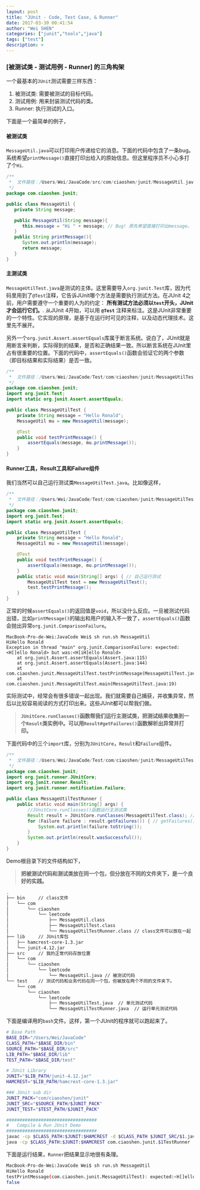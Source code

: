 ```yaml
---
layout: post
title: "JUnit - Code, Test Case, & Runner"
date: 2017-03-30 00:41:54
author: "Wei SHEN"
categories: ["junit","tools","java"]
tags: ["test"]
description: >
---
```


### [被测试类 - 测试用例 - Runner] 的三角构架
一个最基本的`JUnit`测试需要三样东西：
1. 被测试类: 需要被测试的目标代码。
2. 测试用例: 用来封装测试代码的类。
3. Runner: 执行测试的入口。

下面是一个最简单的例子，

#### 被测试类
`MessageUtil.java`可以打印用户传递给它的消息。下面的代码中包含了一条bug。系统希望`printMessage()`直接打印出给入的原始信息。但这里程序员不小心多打了个`Hi`.
```java
/**
 *  文件路径：/Users/Wei/JavaCode/src/com/ciaoshen/junit/MessageUtil.java
 */
package com.ciaoshen.junit;

public class MessageUtil {
   private String message;

   public MessageUtil(String message){
      this.message = "Hi " + message; // Bug! 原先希望直接打印出message。
   }
   public String printMessage(){
      System.out.println(message);
      return message;
   }
}
```

#### 主测试类
`MessageUtilTest.java`是测试的主体。这里需要导入`org.junit.Test`库，因为代码里用到了`@Test`注释，它告诉JUnit哪个方法是需要执行测试方法。在JUnit 4之前，用户需要遵守一个重要的人为的约定： **所有测试方法必须以`test`开头，JUnit才会运行它们。**. 从JUnit 4开始，可以用 **`@Test`** 注释来标注。这是JUnit非常重要的一个特性。它实现的原理，是基于在运行时可见的注释，以及动态代理技术。这里先不展开。

另外一个`org.junit.Assert.assertEquals`库属于断言系统。说白了，JUnit就是用断言来判断，实际得到的结果，是否和正确结果一致。所以断言系统在JUnit里占有很重要的位置。下面的代码中，`assertEquals()`函数会验证它的两个参数（即目标结果和实际结果）是否一致。
```java
/**
 *  文件路径：/Users/Wei/JavaCode/Test/com/ciaoshen/junit/MessageUtilTest.java
 */
package com.ciaoshen.junit;
import org.junit.Test;
import static org.junit.Assert.assertEquals;

public class MessageUtilTest {
    private String message = "Hello Ronald";
    MessageUtil mu = new MessageUtil(message);

    @Test
    public void testPrintMessage() {
        assertEquals(message, mu.printMessage());
    }
}
```

#### Runner工具，Result工具和Failure组件
我们当然可以自己运行测试类`MessageUtilTest.java`。比如像这样，
```java
/**
 *  文件路径：/Users/Wei/JavaCode/Test/com/ciaoshen/junit/MessageUtilTest.java
 */
package com.ciaoshen.junit;
import org.junit.Test;
import static org.junit.Assert.assertEquals;

public class MessageUtilTest {
    private String message = "Hello Ronald";
    MessageUtil mu = new MessageUtil(message);

    @Test
    public void testPrintMessage() {
        assertEquals(message, mu.printMessage());
    }
    public static void main(String[] args) { // 自己运行测试
        MessageUtilTest test = new MessageUtilTest();
        test.testPrintMessage();
    }
}
```
正常的时候`assertEquals()`的返回值是`void`，所以没什么反应。一旦被测试代码出错，比如`printMessage()`的输出和用户的输入不一致了，`assertEquals()`函数会抛出异常`org.junit.ComparisonFailure`。
```
MacBook-Pro-de-Wei:JavaCode Wei$ sh run.sh MessageUtil
HiHello Ronald
Exception in thread "main" org.junit.ComparisonFailure: expected:<H[]ello Ronald> but was:<H[iH]ello Ronald>
	at org.junit.Assert.assertEquals(Assert.java:115)
	at org.junit.Assert.assertEquals(Assert.java:144)
	at com.ciaoshen.junit.MessageUtilTest.testPrintMessage(MessageUtilTest.java:15)
	at com.ciaoshen.junit.MessageUtilTest.main(MessageUtilTest.java:19)
```
实际测试中，经常会有很多错误一起出现。我们就需要自己捕获，并收集异常，然后以比较容易阅读的方式打印出来。这些JUnit都可以帮我们做。
> **`JUnitCore.runClasses()`函数帮我们运行主测试类，把测试结果收集到一个`Result`类实例中。可以用`Result#getFailures()`函数解析出异常并打印。**

下面代码中的三个`import`库，分别为`JUnitCore`，`Result`和`Failure`组件。
```java
/**
 *  文件路径：/Users/Wei/JavaCode/Test/com/ciaoshen/junit/MessageUtilTestRunner.java
 */
package com.ciaoshen.junit;
import org.junit.runner.JUnitCore;
import org.junit.runner.Result;
import org.junit.runner.notification.Failure;

public class MessageUtilTestRunner {
    public static void main(String[] args) {
        //JUnitCore.runClasses()函数运行主测试类
        Result result = JUnitCore.runClasses(MessageUtilTest.class); //把测试结果收集到一个`Result`类实例中
        for (Failure failure : result.getFailures()) { // getFailures()函数从Result实例中解析出异常
            System.out.println(failure.toString());
        }
        System.out.println(result.wasSuccessful());
    }
}
```

Demo根目录下的文件结构如下，
> **把被测试代码和测试类放在同一个包，但分放在不同的文件夹下，是一个良好的实践。**

```bash
.
├── bin     // class文件
│   └── com
│       └── ciaoshen
│           └── leetcode
│               ├── MessageUtil.class
│               ├── MessageUtilTest.class
│               └── MessageUtilTestRunner.class // class文件可以放在一起
├── lib     // JUnit库包
│   ├── hamcrest-core-1.3.jar
│   └── junit-4.12.jar
├── src     // 我的正常代码存放位置
│   └── com
│       └── ciaoshen
│           └── leetcode
│               └── MessageUtil.java // 被测试代码
└── test    // 测试代码和业务代码在同一个包，但被放在两个不同的文件夹下。
    └── com
        └── ciaoshen
            └── leetcode
                ├── MessageUtilTest.java  // 单元测试代码
                └── MessageUtilTestRunner.java  // 运行单元测试代码
```
下面是编译用的`bash`文件。这样，第一个JUnit的程序就可以跑起来了。
```bash
# Base Path
BASE_DIR="/Users/Wei/JavaCode"
CLASS_PATH="$BASE_DIR/bin"
SOURCE_PATH="$BASE_DIR/src"
LIB_PATH="$BASE_DIR/lib"
TEST_PATH="$BASE_DIR/test"

# JUnit Library
JUNIT="$LIB_PATH/junit-4.12.jar"
HAMCREST="$LIB_PATH/hamcrest-core-1.3.jar"

### JUnit sub dir
JUNIT_PACK="com/ciaoshen/junit"
JUNIT_SRC="$SOURCE_PATH/$JUNIT_PACK"
JUNIT_TEST="$TEST_PATH/$JUNIT_PACK"

##################################
#   Compile & Run JUnit Demo
##################################
javac -cp $CLASS_PATH:$JUNIT:$HAMCREST -d $CLASS_PATH $JUNIT_SRC/$1.java $JUNIT_TEST/$1Test.java $JUNIT_TEST/$1TestRunner.java
java -cp $CLASS_PATH:$JUNIT:$HAMCREST com.ciaoshen.junit.$1TestRunner
```
下面是运行结果，`Runner`把结果显示地很有条理。
```bash
MacBook-Pro-de-Wei:JavaCode Wei$ sh run.sh MessageUtil
HiHello Ronald
testPrintMessage(com.ciaoshen.junit.MessageUtilTest): expected:<H[]ello Ronald> but was:<H[iH]ello Ronald>
false
```
